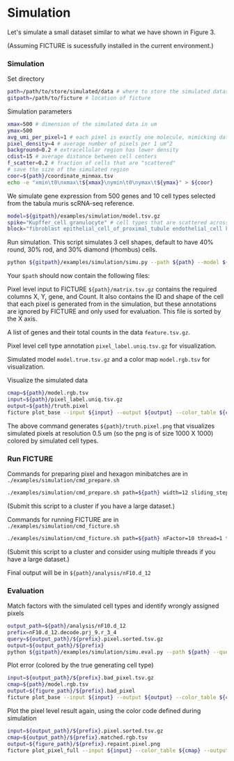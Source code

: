 # Simulation

Let's simulate a small dataset similar to what we have shown in Figure 3.

(Assuming FICTURE is sucessfully installed in the current environment.)

### Simulation

Set directory
```bash
path=/path/to/store/simulated/data # where to store the simulated dataset
gitpath=/path/to/ficture # location of ficture
```

Simulation parameters
```bash
xmax=500 # dimension of the simulated data in um
ymax=500
avg_umi_per_pixel=1 # each pixel is exactly one molecule, mimicking data from imaging-based technologies
pixel_density=4 # average number of pixels per 1 um^2
background=0.2 # extracellular region has lower density
cdist=15 # average distance between cell centers
f_scatter=0.2 # fraction of cells that are "scattered"
# save the size of the simulated region
coor=${path}/coordinate_minmax.tsv
echo -e "xmin\t0\nxmax\t${xmax}\nymin\t0\nymax\t${ymax}" > ${coor}
```

We simulate gene expression from 500 genes and 10 cell types selected from the tabula muris scRNA-seq reference.
```bash
model=${gitpath}/examples/simulation/model.tsv.gz
spike="Kupffer_cell granulocyte" # cell types that are scattered across the region
block="fibroblast epithelial_cell_of_proximal_tubule endothelial_cell keratinocyte hepatocyte cardiac_muscle_cell immature_NK_T_cell cell_of_skeletal_muscle" # cell types that are localized
```

Run simulation. This script simulates 3 cell shapes, default to have 40% round, 30% rod, and 30% diamond (rhombus) cells.
```bash
python ${gitpath}/examples/simulation/simu.py --path ${path} --model ${model} --spike ${spike} --block ${block} --block_x ${xmax} --block_y ${ymax} --avg_umi_per_pixel ${avg_umi_per_pixel} --pixel_density ${pixel_density} --f_rod 0.3 --f_diamond 0.3 --background ${background} --f_scatter ${f_scatter} --avg_cdist ${cdist} --seed 1984
```

Your `$path` should now contain the following files:

Pixel level input to FICTURE `${path}/matrix.tsv.gz` contains the required columns X, Y, gene, and Count. It also contains the ID and shape of the cell that each pixel is generated from in the simulation, but these annotations are ignored by FICTURE and only used for evaluation. This file is sorted by the X axis.

A list of genes and their total counts in the data `feature.tsv.gz`.

Pixel level cell type annotation `pixel_label.uniq.tsv.gz` for visualization.

Simulated model `model.true.tsv.gz` and a color map `model.rgb.tsv` for visualization.


Visualize the simulated data
```bash
cmap=${path}/model.rgb.tsv
input=${path}/pixel_label.uniq.tsv.gz
output=${path}/truth.pixel
ficture plot_base --input ${input} --output ${output} --color_table ${cmap} --xmin 0 --xmax ${xmax} --ymin 0 --ymax ${ymax} --plot_um_per_pixel 0.5 --category_column cell_label --color_table_category_name cell_label
```
The above command generates `${path}/truth.pixel.png` that visualizes simulated pixels at resolution 0.5 um (so the png is of size 1000 X 1000) colored by simulated cell types.

### Run FICTURE

Commands for preparing pixel and hexagon minibatches are in `./examples/simulation/cmd_prepare.sh`
```bash
./examples/simulation/cmd_prepare.sh path=${path} width=12 sliding_step=2
```
(Submit this script to a cluster if you have a large dataset.)


Commands for running FICTURE are in `./examples/simulation/cmd_ficture.sh`

```bash
./examples/simulation/cmd_ficture.sh path=${path} nFactor=10 thread=1 train_width=12 train_nEpoch=3
```
(Submit this script to a cluster and consider using multiple threads if you have a large dataset.)

Final output will be in `${path}/analysis/nF10.d_12`

### Evaluation

Match factors with the simulated cell types and identify wrongly assigned pixels
```bash
output_path=${path}/analysis/nF10.d_12
prefix=nF10.d_12.decode.prj_9.r_3_4
query=${output_path}/${prefix}.pixel.sorted.tsv.gz
output=${output_path}/${prefix}
python ${gitpath}/examples/simulation/simu.eval.py --path ${path} --query ${query} --output ${output} --K1 ${nFactor} --query_scale 0.01
```

Plot error (colored by the true generating cell type)
```bash
input=${output_path}/${prefix}.bad_pixel.tsv.gz
cmap=${path}/model.rgb.tsv
output=${figure_path}/${prefix}.bad_pixel
ficture plot_base --input ${input} --output ${output} --color_table ${cmap} --xmin 0 --xmax $xmax --ymin 0 --ymax $ymax --plot_um_per_pixel 0.5 --category_column cell_label --color_table_category_name cell_label
```

Plot the pixel level result again, using the color code defined during simulation
```bash
input=${output_path}/${prefix}.pixel.sorted.tsv.gz
cmap=${output_path}/${prefix}.matched.rgb.tsv
output=${figure_path}/${prefix}.repaint.pixel.png
ficture plot_pixel_full --input ${input} --color_table ${cmap} --output ${output} --plot_um_per_pixel ${pixel_resolution} --full
```
